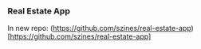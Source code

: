 ### Real Estate App

In new repo: (https://github.com/szines/real-estate-app)[https://github.com/szines/real-estate-app]